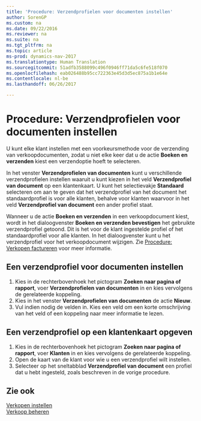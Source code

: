 ```yaml
---
title: 'Procedure: Verzendprofielen voor documenten instellen'
author: SorenGP
ms.custom: na
ms.date: 09/22/2016
ms.reviewer: na
ms.suite: na
ms.tgt_pltfrm: na
ms.topic: article
ms-prod: dynamics-nav-2017
ms.translationtype: Human Translation
ms.sourcegitcommit: 51adfb3588099c496f0946ff71da5c6fe518f070
ms.openlocfilehash: eab026488b95cc722363e45d3d5ec875a1b1e64e
ms.contentlocale: nl-be
ms.lasthandoff: 06/26/2017

---
```


# <a name="how-to-set-up-document-sending-profiles"></a>Procedure: Verzendprofielen voor documenten instellen
U kunt elke klant instellen met een voorkeursmethode voor de verzending van verkoopdocumenten, zodat u niet elke keer dat u de actie **Boeken en verzenden** kiest een verzendoptie hoeft te selecteren.

In het venster **Verzendprofielen van documenten** kunt u verschillende verzendprofielen instellen waaruit u kunt kiezen in het veld **Verzendprofiel van document** op een klantenkaart. U kunt het selectievakje **Standaard** selecteren om aan te geven dat het verzendprofiel van het document het standaardprofiel is voor alle klanten, behalve voor klanten waarvoor in het veld **Verzendprofiel van document** een ander profiel staat.

Wanneer u de actie **Boeken en verzenden** in een verkoopdocument kiest, wordt in het dialoogvenster **Boeken en verzenden bevestigen** het gebruikte verzendprofiel getoond. Dit is het voor de klant ingestelde profiel of het standaardprofiel voor alle klanten. In het dialoogvenster kunt u het verzendprofiel voor het verkoopdocument wijzigen. Zie [Procedure: Verkopen factureren](sales-how-invoice-sales.md) voor meer informatie.

## <a name="to-set-up-a-document-sending-profile"></a>Een verzendprofiel voor documenten instellen
1. Kies in de rechterbovenhoek het pictogram **Zoeken naar pagina of rapport**, voer **Verzendprofielen van documenten** in en kies vervolgens de gerelateerde koppeling.
2. Kies in het venster **Verzendprofielen van documenten** de actie **Nieuw**.
3. Vul indien nodig de velden in. Kies een veld om een korte omschrijving van het veld of een koppeling naar meer informatie te lezen.

## <a name="to-specify-a-sending-profile-on-a-customer-card"></a>Een verzendprofiel op een klantenkaart opgeven
1. Kies in de rechterbovenhoek het pictogram **Zoeken naar pagina of rapport**, voer **Klanten** in en kies vervolgens de gerelateerde koppeling.
2. Open de kaart van de klant voor wie u een verzendprofiel wilt instellen.
3. Selecteer op het sneltabblad **Verzendprofiel van document** een profiel dat u hebt ingesteld, zoals beschreven in de vorige procedure.

## <a name="see-also"></a>Zie ook  
[Verkopen instellen](sales-setup-sales.md)  
[Verkoop beheren](sales-manage-sales.md)

